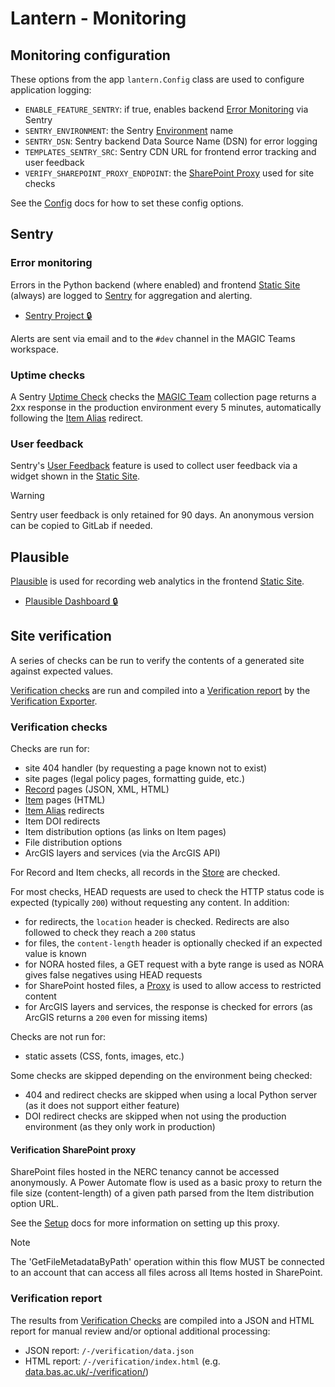 # Lantern - Monitoring

## Monitoring configuration

These options from the app `lantern.Config` class are used to configure application logging:

- `ENABLE_FEATURE_SENTRY`: if true, enables backend [Error Monitoring](#error-monitoring) via Sentry
- `SENTRY_ENVIRONMENT`: the Sentry [Environment](https://docs.sentry.io/platforms/python/configuration/environments/) name
- `SENTRY_DSN`: Sentry backend Data Source Name (DSN) for error logging
- `TEMPLATES_SENTRY_SRC`: Sentry CDN URL for frontend error tracking and user feedback
- `VERIFY_SHAREPOINT_PROXY_ENDPOINT`: the [SharePoint Proxy](#verification-sharepoint-proxy) used for site checks

See the [Config](/docs/config.md#config-options) docs for how to set these config options.

## Sentry

### Error monitoring

Errors in the Python backend (where enabled) and frontend [Static Site](/docs/site.md) (always) are logged to
[Sentry](https://sentry.io) for aggregation and alerting.

- [Sentry Project 🔒](/docs/infrastructure.md#sentry)

Alerts are sent via email and to the `#dev` channel in the MAGIC Teams workspace.

### Uptime checks

A Sentry [Uptime Check](https://docs.sentry.io/product/uptime-monitoring/) checks the
[MAGIC Team](https://data.bas.ac.uk/collections/magic) collection page returns a 2xx response in the production
environment every 5 minutes, automatically following the [Item Alias](/docs/data-model.md#item-aliases) redirect.

### User feedback

Sentry's [User Feedback](https://docs.sentry.io/product/user-feedback/) feature is used to collect user feedback via
a widget shown in the [Static Site](/docs/site.md).

> [!WARNING]
> Sentry user feedback is only retained for 90 days. An anonymous version can be copied to GitLab if needed.

## Plausible

[Plausible](https://plausible.io) is used for recording web analytics in the frontend [Static Site](/docs/site.md).

- [Plausible Dashboard 🔒](/docs/infrastructure.md#plausible)

## Site verification

A series of checks can be run to verify the contents of a generated site against expected values.

[Verification checks](#verification-checks) are run and compiled into a [Verification report](#verification-report) by
the [Verification Exporter](/docs/exporters.md#verification-exporter).

### Verification checks

Checks are run for:

- site 404 handler (by requesting a page known not to exist)
- site pages (legal policy pages, formatting guide, etc.)
- [Record](/docs/data-model.md#records) pages (JSON, XML, HTML)
- [Item](/docs/data-model.md#items) pages (HTML)
- [Item Alias](/docs/data-model.md#item-aliases) redirects
- Item DOI redirects
- Item distribution options (as links on Item pages)
- File distribution options
- ArcGIS layers and services (via the ArcGIS API)

For Record and Item checks, all records in the [Store](/docs/architecture.md) are checked.

For most checks, HEAD requests are used to check the HTTP status code is expected (typically `200`) without requesting
any content. In addition:

- for redirects, the `location` header is checked. Redirects are also followed to check they reach a `200` status
- for files, the `content-length` header is optionally checked if an expected value is known
- for NORA hosted files, a GET request with a byte range is used as NORA gives false negatives using HEAD requests
- for SharePoint hosted files, a [Proxy](#verification-sharepoint-proxy) is used to allow access to restricted content
- for ArcGIS layers and services, the response is checked for errors (as ArcGIS returns a `200` even for missing items)

Checks are not run for:

- static assets (CSS, fonts, images, etc.)

Some checks are skipped depending on the environment being checked:

- 404 and redirect checks are skipped when using a local Python server (as it does not support either feature)
- DOI redirect checks are skipped when not using the production environment (as they only work in production)

#### Verification SharePoint proxy

SharePoint files hosted in the NERC tenancy cannot be accessed anonymously. A Power Automate flow is used as a basic
proxy to return the file size (content-length) of a given path parsed from the Item distribution option URL.

See the [Setup](/docs/setup.md#power-automate-sharepoint-proxy) docs for more information on setting up this proxy.

> [!NOTE]
> The 'GetFileMetadataByPath' operation within this flow MUST be connected to an account that can access all files
> across all Items hosted in SharePoint.

### Verification report

The results from [Verification Checks](#verification-checks) are compiled into a JSON and HTML report for manual review
and/or optional additional processing:

- JSON report: `/-/verification/data.json`
- HTML report: `/-/verification/index.html` (e.g. [data.bas.ac.uk/-/verification/](https://data.bas.ac.uk/-/verification/))
